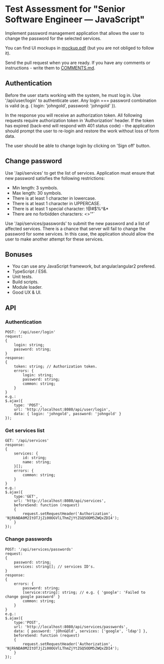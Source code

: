 # Test Assessment for "Senior Software Engineer — JavaScript"

Implement password management application that allows the user to change the password for the selected services.

You can find UI mockups in [mockup.pdf](mockup/mockup.pdf) (but you are not obliged to follow it).

Send the pull request when you are ready. If you have any comments or instructions - write them to [COMMENTS.md](COMMENTS.md).


## Authentication
Before the user starts working with the system, he must log in. Use '/api/user/login' to authenticate user. Any login === password combination is valid (e.g. { login: 'johngold', password: 'johngold' }).

In the response you will receive an authorization token. All following requests require authorization token in 'Authorization' header. If the token has expired (back-end will respond with 401 status code) - the application should prompt the user to re-login and restore the work without loss of form data.

The user should be able to change login by clicking on 'Sign off' button.


## Change password
Use '/api/services' to get the list of services.
Application must ensure that new password satisfies the following restrictions:
- Min length: 3 symbols.
- Max length: 30 symbols.
- There is at least 1 character in lowercase.
- There is at least 1 character in UPPERCASE.
- There is at least 1 special character: !@#$%^&*
- There are no forbidden characters: <>'"`

Use '/api/services/passwords' to submit the new password and a list of affected services. There is a chance that server will fail to change the password for some services. In this case, the application should allow the user to make another attempt for these services.


## Bonuses
- You can use any JavaScript framework, but angular/angular2 prefered.
- TypeScript / ES6.
- Unit tests.
- Build scripts.
- Module loader.
- Good UX & UI.

## API
### Authentication
```
POST: '/api/user/login'
request:
{
	login: string;
	password: string;
}
response:
{
	token: string; // Authorization token.
	errors: {
		login: string;
		password: string;
		common: string;
	}
}
e.g.:
$.ajax({
	type: 'POST',            
	url: 'http://localhost:8080/api/user/login',
	data: { login: 'johngold', password: 'johngold' }
});
```

### Get services list
```
GET: '/api/services'
response:
{
	services: {
		id: string;
		name: string;
	}[];
	errors: {
		common: string;
	}
}
e.g.:
$.ajax({
	type:'GET',
	url: 'http://localhost:8080/api/services',
	beforeSend: function (request)
	{
	    request.setRequestHeader('Authorization', 'NjRkNDA0M2ItOTJjZi00OGVlLThmZjYtZGQ5ODM5ZWQxZDI4');
	}            
});
```

### Change passwords
```
POST: '/api/services/passwords'
request:
{
	password: string;
	services: string[]; // services ID's.
}
response:
{
	errors: {		
		password: string;
		[service:string]: string; // e.g. { 'google': 'Failed to change google password' }
		common: string;
	}
}
e.g.:
$.ajax({
	type:'POST',
	url: 'http://localhost:8080/api/services/passwords',
	data: { password: 'jOhnG@ld', services: ['google', 'ldap'] },
	beforeSend: function (request)
	{
	    request.setRequestHeader('Authorization', 'NjRkNDA0M2ItOTJjZi00OGVlLThmZjYtZGQ5ODM5ZWQxZDI4');
	}
});
```
